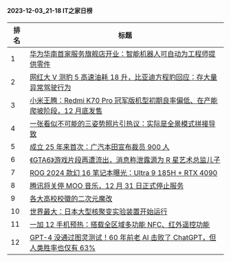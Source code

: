 #### 2023-12-03_21-18  IT之家日榜

| 排名 | 标题|
| --- | ---|
| 1 | [华为华南首家服务旗舰店开业：智能机器人可自动为工程师提供零件](https://www.ithome.com/0/736/641.htm) |
| 2 | [网红大 V 测豹 5 高速油耗 18 升，比亚迪方程豹回应：存大量异常驾驶行为](https://www.ithome.com/0/736/652.htm) |
| 3 | [小米王腾：Redmi K70 Pro 冠军版机型初期良率偏低、在产能爬坡阶段，12 月底发售](https://www.ithome.com/0/736/664.htm) |
| 4 | [一张看似不可能的三姿势照片引热议：实际是全景模式拼接导致](https://www.ithome.com/0/736/667.htm) |
| 5 | [成立 25 年来首次：广汽本田宣布裁员 900 人](https://www.ithome.com/0/736/699.htm) |
| 6 | [《GTA6》游戏片段再遭流出，消息称泄露源为 R 星艺术总监儿子](https://www.ithome.com/0/736/682.htm) |
| 7 | [ROG 2024 款幻 16 笔记本曝光：Ultra 9 185H + RTX 4090](https://www.ithome.com/0/736/639.htm) |
| 8 | [腾讯将关停 MOO 音乐，12 月 31 日正式停止服务](https://www.ithome.com/0/736/705.htm) |
| 9 | [各大高校校徽的二次元魔改](https://www.ithome.com/0/736/695.htm) |
| 10 | [世界最大：日本大型核聚变实验装置开始运行](https://www.ithome.com/0/736/659.htm) |
| 11 | [一加 12 手机预热：搭载全区域多功能 NFC、红外遥控功能](https://www.ithome.com/0/736/693.htm) |
| 12 | [GPT-4 没通过图灵测试！60 年前老 AI 击败了 ChatGPT，但人类胜率也仅有 63%](https://www.ithome.com/0/736/711.htm) |
